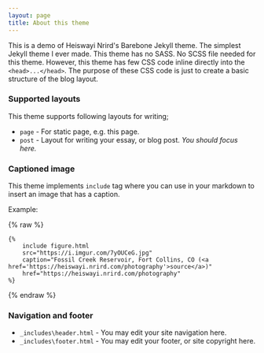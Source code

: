 ```yaml
---
layout: page
title: About this theme
---
```


This is a demo of Heiswayi Nrird's Barebone Jekyll theme. The simplest Jekyll theme I ever made. This theme has no SASS. No SCSS file needed for this theme. However, this theme has few CSS code inline directly into the `<head>...</head>`. The purpose of these CSS code is just to create a basic structure of the blog layout.

### Supported layouts

This theme supports following layouts for writing;

- `page` - For static page, e.g. this page.
- `post` - Layout for writing your essay, or blog post. _You should focus here._

### Captioned image

This theme implements `include` tag where you can use in your markdown to insert an image that has a caption.

Example:

{% raw %}
```liquid
{%
    include figure.html 
    src="https://i.imgur.com/7yOUCeG.jpg" 
    caption="Fossil Creek Reservoir, Fort Collins, CO (<a href='https://heiswayi.nrird.com/photography'>source</a>)"
    href="https://heiswayi.nrird.com/photography"
%}
```
{% endraw %}

### Navigation and footer

- `_includes\header.html` - You may edit your site navigation here.
- `_includes\footer.html` - You may edit your footer, or site copyright here.